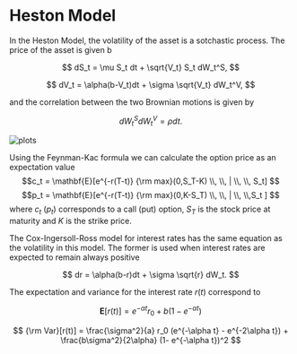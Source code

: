 # Heston Model

In the Heston Model, the volatility of the asset is a sotchastic process. The price of the asset is given b

$$ dS_t  = \mu S_t dt + \sqrt{V_t} S_t dW_t^S, $$

$$ dV_t = \alpha(b-V_t)dt + \sigma \sqrt{V_t} dW_t^V,  $$

and the correlation between the two Brownian motions is given by

$$ dW_t^S dW_t^V = \rho dt. $$

![plots](https://github.com/alexisdpc/Heston_model/assets/124795834/8c027d66-d434-4e33-9dbe-380885cea611)


Using the Feynman-Kac formula we can calculate the option price as an expectation value
$$c_t  = \mathbf{E}[e^{-r(T-t)} {\rm max}(0,S_T-K)  \\, \\,  |  \\, \\, S_t]  $$
$$p_t  = \mathbf{E}[e^{-r(T-t)} {\rm max}(0,K-S_T)  \\, \\, |  \\, \\,S_t ]  $$
where $c_t$ ($p_t$) corresponds to a call (put) option, $S_T$ is the stock price at maturity and $K$ is the strike price.

The Cox-Ingersoll-Ross model for interest rates has the same equation as the volatility in this model. The former is used when interest rates are expected to remain always positive

$$ dr = \alpha(b-r)dt + \sigma \sqrt{r} dW_t. $$

The expectation and variance for the interest rate $r(t)$ correspond to 

$$ \mathbf{E}[r(t)]  = e^{-\alpha t} r_0 + b(1-e^{-\alpha t}) $$

$$ {\rm Var}[r(t)]  = \frac{\sigma^2}{a} r_0 (e^{-\alpha t} - e^{-2\alpha t}) + \frac{b\sigma^2}{2\alpha} (1- e^{-\alpha t})^2 $$









